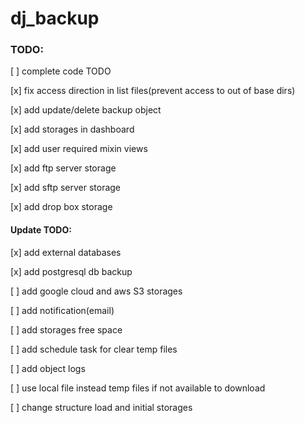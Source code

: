# dj_backup

### TODO:

[ ] complete code TODO

[x] fix access direction in list files(prevent access to out of base dirs)

[x] add update/delete backup object

[x] add storages in dashboard

[x] add user required mixin views

[x] add ftp server storage

[x] add sftp server storage

[x] add drop box storage

#### Update TODO:

[x] add external databases

[x] add postgresql db backup

[ ] add google cloud and aws S3 storages

[ ] add notification(email)

[ ] add storages free space

[ ] add schedule task for clear temp files

[ ] add object logs

[ ] use local file instead temp files if not available to download

[ ] change structure load and initial storages
